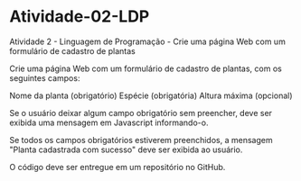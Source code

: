 # Atividade-02-LDP

Atividade 2 - Linguagem de Programação - Crie uma página Web com um formulário de cadastro de plantas

Crie uma página Web com um formulário de cadastro de plantas, com os seguintes campos: 

Nome da planta (obrigatório)
Espécie (obrigatória)
Altura máxima (opcional)

Se o usuário deixar algum campo obrigatório sem preencher, deve ser exibida uma mensagem em Javascript informando-o. 

Se todos os campos obrigatórios estiverem preenchidos, a mensagem "Planta cadastrada com sucesso" deve ser exibida ao usuário.

O código deve ser entregue em um repositório no GitHub.
